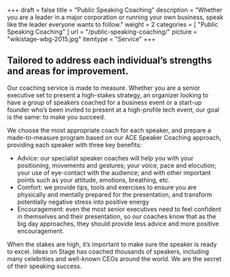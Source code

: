 +++
draft 			= false
title 			= "Public Speaking Coaching"
description		= "Whether you are a leader in a major corporation or running your own business, speak like the leader everyone wants to follow."
weight			= 2
categories		= [ "Public Speaking Coaching" ]
url	 			= "/public-speaking-coaching/"
picture	 		= "wikistage-wbg-2015.jpg"
itemtype		= "Service"
+++

## Tailored to address each individual’s strengths and areas for improvement. 

Our coaching service is made to measure. Whether you are a senior executive set to present a high-stakes strategy, an organizer looking to have a group of speakers coached for a business event or a start-up founder who’s been invited to present at a high-profile tech event, our goal is the same: to make you succeed.

We choose the most appropriate coach for each speaker, and prepare a made-to-measure program based on our ACE Speaker Coaching approach, providing each speaker with three key benefits:

* Advice: our specialist speaker coaches will help you with your positioning, movements and gestures; your voice, pace and elocution; your use of eye-contact with the audience; and with other important points such as your attitude, emotions, breathing, etc.
* Comfort: we provide tips, tools and exercises to ensure you are physically and mentally prepared for the presentation, and transform potentially negative stress into positive energy
* Encouragement: even the most senior executives need to feel confident in themselves and their presentation, so our coaches know that as the big day approaches, they should provide less advice and more positive encouragement.

When the stakes are high, it’s important to make sure the speaker is ready to excel. Ideas on Stage has coached thousands of speakers, including many celebrities and well-known CEOs around the world. We are the secret of their speaking success.